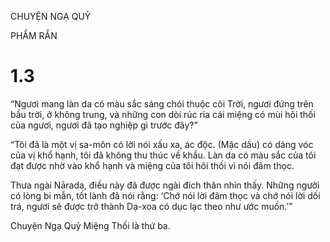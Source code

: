 CHUYỆN NGẠ QUỶ

PHẨM RẮN

# 1.3

“Ngươi mang làn da có màu sắc sáng chói thuộc cõi Trời, ngươi đứng trên bầu trời, ở không trung, và những con dòi rúc rỉa cái miệng có mùi hôi thối của ngươi, ngươi đã tạo nghiệp gì trước đây?”

“Tôi đã là một vị sa-môn có lời nói xấu xa, ác độc. (Mặc dầu) có dáng vóc của vị khổ hạnh, tôi đã không thu thúc về khẩu. Làn da có màu sắc của tôi đạt được nhờ vào khổ hạnh và miệng của tôi hôi thối vì nói đâm thọc.

Thưa ngài Nārada, điều này đã được ngài đích thân nhìn thấy. Những người có lòng bi mẫn, tốt lành đã nói rằng: ‘Chớ nói lời đâm thọc và chớ nói lời dối trá, ngươi sẽ được trở thành Dạ-xoa có dục lạc theo như ước muốn.’”

Chuyện Ngạ Quỷ Miệng Thối là thứ ba.
